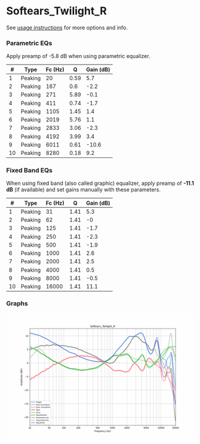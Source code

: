 # Softears_Twilight_R
See [usage instructions](https://github.com/jaakkopasanen/AutoEq#usage) for more options and info.

### Parametric EQs
Apply preamp of -5.8 dB when using parametric equalizer.

|   # | Type    |   Fc (Hz) |    Q |   Gain (dB) |
|-----|---------|-----------|------|-------------|
|   1 | Peaking |        20 | 0.59 |         5.7 |
|   2 | Peaking |       167 | 0.6  |        -2.2 |
|   3 | Peaking |       271 | 5.89 |        -0.1 |
|   4 | Peaking |       411 | 0.74 |        -1.7 |
|   5 | Peaking |      1105 | 1.45 |         1.4 |
|   6 | Peaking |      2019 | 5.76 |         1.1 |
|   7 | Peaking |      2833 | 3.06 |        -2.3 |
|   8 | Peaking |      4192 | 3.99 |         3.4 |
|   9 | Peaking |      6011 | 0.61 |       -10.6 |
|  10 | Peaking |      8280 | 0.18 |         9.2 |

### Fixed Band EQs
When using fixed band (also called graphic) equalizer, apply preamp of **-11.1 dB** (if available) and set gains manually with these parameters.

|   # | Type    |   Fc (Hz) |    Q |   Gain (dB) |
|-----|---------|-----------|------|-------------|
|   1 | Peaking |        31 | 1.41 |         5.3 |
|   2 | Peaking |        62 | 1.41 |        -0   |
|   3 | Peaking |       125 | 1.41 |        -1.7 |
|   4 | Peaking |       250 | 1.41 |        -2.3 |
|   5 | Peaking |       500 | 1.41 |        -1.9 |
|   6 | Peaking |      1000 | 1.41 |         2.6 |
|   7 | Peaking |      2000 | 1.41 |         2.5 |
|   8 | Peaking |      4000 | 1.41 |         0.5 |
|   9 | Peaking |      8000 | 1.41 |        -0.5 |
|  10 | Peaking |     16000 | 1.41 |        11.1 |

### Graphs
![](./Softears_Twilight_R.png)
